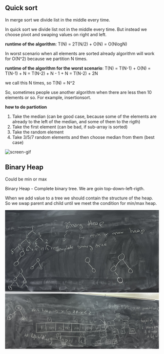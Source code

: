 ## Quick sort
In merge sort we divide list in the middle every time.

In quick sort we divide list not in the middle every time. But instead we choose pivot and swaping values on right and left.

**runtime of the algorithm**: T(N) = 2T(N/2) + O(N) = O(NlogN)

In worst scenario when all elements are sorted already algorithm will work for O(N^2) because we partition N times.

**runtime of the algorithm for the worst scenario**: T(N) = T(N-1) + O(N) = T(N-1) + N = T(N-2) + N - 1 + N = T(N-2) + 2N

we call this N times, so T(N) = N^2

So, sometimes people use another algorithm when there are less then 10 elements or so. For example, insertionsort.

**how to do partiotion**

1. Take the median (can be good case, because some of the elements are already to the left of the median, and some of them to the rigth)
2. Take the first element (can be bad, if sub-array is sorted)
3. Take the random element 
4. Take 3/5/7 random elements and then choose median from them (best case)

![screen-gif](../../static/week03/seminar02/quick_sort_example.gif)

## Binary Heap

Could be min or max

Binary Heap - Complete binary tree. We are goin top-down-left-rigth.

When we add value to a tree we should contain the structure of the heap. So we swap parent and child until we meet the condition for min/max heap.

![heap1](../../static/week03/seminar02/heap1.jpg)
![heap2](../../static/week03/seminar02/heap2.jpg)